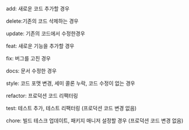 add: 새로운 코드 추가할 경우

delete:기존의 코드 삭제하는 경우

update: 기존의 코드에서 수정한경우

feat: 새로운 기능을 추가할 경우

fix: 버그를 고친 경우

docs: 문서 수정한 경우

style: 코드 포맷 변경, 세미 콜론 누락, 코드 수정이 없는 경우

refactor: 프로덕션 코드 리팩터링

test: 테스트 추가, 테스트 리팩터링 (프로덕션 코드 변경 없음)

chore: 빌드 테스크 업데이트, 패키지 매니저 설정할 경우 (프로덕션 코드 변경 없음)